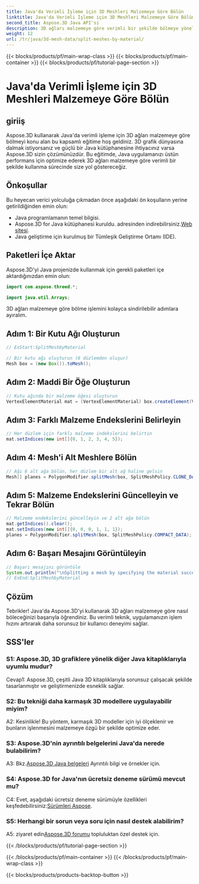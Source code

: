 ```yaml
---
title: Java'da Verimli İşleme için 3D Meshleri Malzemeye Göre Bölün
linktitle: Java'da Verimli İşleme için 3D Meshleri Malzemeye Göre Bölün
second_title: Aspose.3D Java API'si
description: 3D ağları malzemeye göre verimli bir şekilde bölmeye yönelik adım adım kılavuzumuzla Aspose.3D'nin Java'daki gücünü keşfedin. Uygulamanızın performansını sorunsuz bir şekilde artırın.
weight: 12
url: /tr/java/3d-mesh-data/split-meshes-by-material/
---
```


{{< blocks/products/pf/main-wrap-class >}}
{{< blocks/products/pf/main-container >}}
{{< blocks/products/pf/tutorial-page-section >}}

# Java'da Verimli İşleme için 3D Meshleri Malzemeye Göre Bölün

## giriiş

Aspose.3D kullanarak Java'da verimli işleme için 3D ağları malzemeye göre bölmeyi konu alan bu kapsamlı eğitime hoş geldiniz. 3D grafik dünyasına dalmak istiyorsanız ve güçlü bir Java kütüphanesine ihtiyacınız varsa Aspose.3D sizin çözümünüzdür. Bu eğitimde, Java uygulamanızı üstün performans için optimize ederek 3D ağları malzemeye göre verimli bir şekilde kullanma sürecinde size yol göstereceğiz.

## Önkoşullar

Bu heyecan verici yolculuğa çıkmadan önce aşağıdaki ön koşulların yerine getirildiğinden emin olun:

- Java programlamanın temel bilgisi.
-  Aspose.3D for Java kütüphanesi kuruldu. adresinden indirebilirsiniz.[Web sitesi](https://releases.aspose.com/3d/java/).
- Java geliştirme için kurulmuş bir Tümleşik Geliştirme Ortamı (IDE).

## Paketleri İçe Aktar

Aspose.3D'yi Java projenizde kullanmak için gerekli paketleri içe aktardığınızdan emin olun:

```java
import com.aspose.threed.*;

import java.util.Arrays;
```


3D ağları malzemeye göre bölme işlemini kolayca sindirilebilir adımlara ayıralım.

## Adım 1: Bir Kutu Ağı Oluşturun

```java
// ExStart:SplitMeshbyMaterial

// Bir kutu ağı oluşturun (6 düzlemden oluşur)
Mesh box = (new Box()).toMesh();
```

## Adım 2: Maddi Bir Öğe Oluşturun

```java
// Kutu ağında bir malzeme öğesi oluşturun
VertexElementMaterial mat = (VertexElementMaterial) box.createElement(VertexElementType.MATERIAL, MappingMode.POLYGON, ReferenceMode.INDEX);
```

## Adım 3: Farklı Malzeme Endekslerini Belirleyin

```java
// Her düzlem için farklı malzeme indekslerini belirtin
mat.setIndices(new int[]{0, 1, 2, 3, 4, 5});
```

## Adım 4: Mesh'i Alt Meshlere Bölün

```java
// Ağı 6 alt ağa bölün, her düzlem bir alt ağ haline gelsin
Mesh[] planes = PolygonModifier.splitMesh(box, SplitMeshPolicy.CLONE_DATA);
```

## Adım 5: Malzeme Endekslerini Güncelleyin ve Tekrar Bölün

```java
// Malzeme endekslerini güncelleyin ve 2 alt ağa bölün
mat.getIndices().clear();
mat.setIndices(new int[]{0, 0, 0, 1, 1, 1});
planes = PolygonModifier.splitMesh(box, SplitMeshPolicy.COMPACT_DATA);
```

## Adım 6: Başarı Mesajını Görüntüleyin

```java
// Başarı mesajını görüntüle
System.out.println("\nSplitting a mesh by specifying the material successfully.");
// ExEnd:SplitMeshbyMaterial
```

## Çözüm

Tebrikler! Java'da Aspose.3D'yi kullanarak 3D ağları malzemeye göre nasıl böleceğinizi başarıyla öğrendiniz. Bu verimli teknik, uygulamanızın işlem hızını artırarak daha sorunsuz bir kullanıcı deneyimi sağlar.

## SSS'ler

### S1: Aspose.3D, 3D grafiklere yönelik diğer Java kitaplıklarıyla uyumlu mudur?

Cevap1: Aspose.3D, çeşitli Java 3D kitaplıklarıyla sorunsuz çalışacak şekilde tasarlanmıştır ve geliştirmenizde esneklik sağlar.

### S2: Bu tekniği daha karmaşık 3D modellere uygulayabilir miyim?

A2: Kesinlikle! Bu yöntem, karmaşık 3D modeller için iyi ölçeklenir ve bunların işlenmesini malzemeye özgü bir şekilde optimize eder.

### S3: Aspose.3D'nin ayrıntılı belgelerini Java'da nerede bulabilirim?

 A3: Bkz.[Aspose.3D Java belgeleri](https://reference.aspose.com/3d/java/) Ayrıntılı bilgi ve örnekler için.

### S4: Aspose.3D for Java'nın ücretsiz deneme sürümü mevcut mu?

 C4: Evet, aşağıdaki ücretsiz deneme sürümüyle özellikleri keşfedebilirsiniz:[Sürümleri Aspose](https://releases.aspose.com/).

### S5: Herhangi bir sorun veya soru için nasıl destek alabilirim?

 A5: ziyaret edin[Aspose.3D forumu](https://forum.aspose.com/c/3d/18) topluluktan özel destek için.

{{< /blocks/products/pf/tutorial-page-section >}}

{{< /blocks/products/pf/main-container >}}
{{< /blocks/products/pf/main-wrap-class >}}

{{< blocks/products/products-backtop-button >}}
